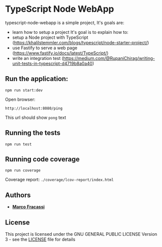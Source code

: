 # TypeScript Node WebApp

typescript-node-webapp is a simple project, It's goals are:
- learn how to setup a project
It's goal is to explain how to:
- setup a Node project with TypeScript (https://khalilstemmler.com/blogs/typescript/node-starter-project/)
- use Fastify to serve a web page (https://www.fastify.io/docs/latest/TypeScript/)
- write an integration test (https://medium.com/@RupaniChirag/writing-unit-tests-in-typescript-d4719b8a0a40)

## Run the application:

```
npm run start:dev
```

Open browser:

```
http://localhost:8080/ping
```

This url should show `pong` text

## Running the tests

```
npm run test
```

## Running code coverage

```
npm run coverage
```

Coverage report: `./coverage/lcov-report/index.html`

## Authors

* **[Marco Fracassi](https://github.com/fracassi-marco)**

## License

This project is licensed under the GNU GENERAL PUBLIC LICENSE Version 3 - see the [LICENSE](LICENSE) file for details